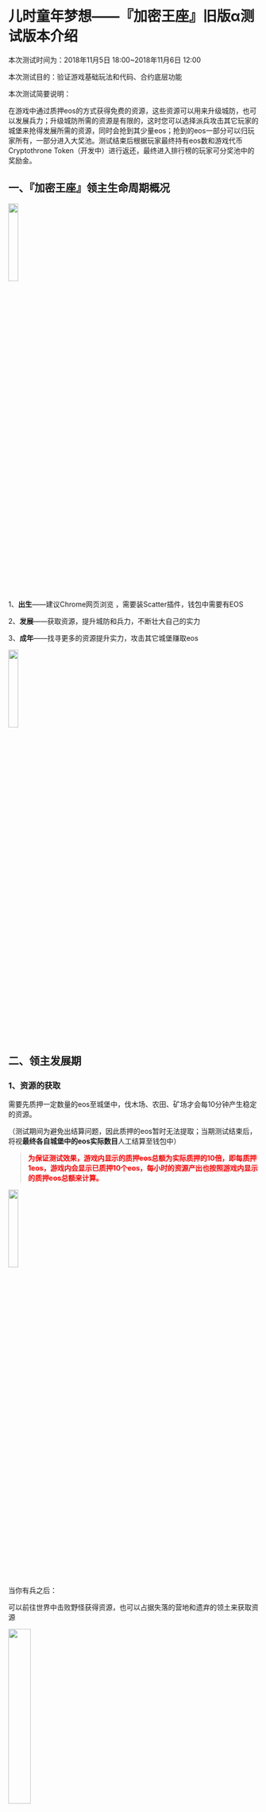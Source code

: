 # 儿时童年梦想——『加密王座』旧版α测试版本介绍

本次测试时间为：2018年11月5日 18:00~2018年11月6日 12:00

本次测试目的：验证游戏基础玩法和代码、合约底层功能

本次测试简要说明：

在游戏中通过质押eos的方式获得免费的资源，这些资源可以用来升级城防，也可以发展兵力；升级城防所需的资源是有限的，这时您可以选择派兵攻击其它玩家的城堡来抢得发展所需的资源，同时会抢到其少量eos；抢到的eos一部分可以归玩家所有，一部分进入大奖池。测试结束后根据玩家最终持有eos数和游戏代币Cryptothrone Token（开发中）进行返还，最终进入排行榜的玩家可分奖池中的奖励金。

## 一、『加密王座』领主生命周期概况
<img  src="http://thyrsi.com/t6/394/1540377051x-1404792849.png"  width=20%  height=20% />

1、**出生**——建议Chrome网页浏览 ，需要装Scatter插件，钱包中需要有EOS

2、**发展**——获取资源，提升城防和兵力，不断壮大自己的实力

3、**成年**——找寻更多的资源提升实力，攻击其它城堡赚取eos

<img  src="http://thyrsi.com/t6/394/1540377172x-1404781240.png"  width=20%  height=20% />

## 二、领主发展期

### 1、资源的获取
需要先质押一定数量的eos至城堡中，伐木场、农田、矿场才会每10分钟产生稳定的资源。

（测试期间为避免出结算问题，因此质押的eos暂时无法提取；当期测试结束后，将视**最终各自城堡中的eos实际数目**人工结算至钱包中）

> <font color=#FF0000>**为保证测试效果，游戏内显示的质押eos总额为实际质押的10倍，即每质押1eos，游戏内会显示已质押10个eos，每小时的资源产出也按照游戏内显示的质押eos总额来计算。**</font>

<img  src="http://thyrsi.com/t6/394/1540377376x1822611383.png"  width=20%  height=20% />

当你有兵之后：

可以前往世界中击败野怪获得资源，也可以占据失落的营地和遗弃的领土来获取资源

<img  src="http://thyrsi.com/t6/394/1540377640x-1404758455.png"  width=30%  height=30% />

### 2、研究兵力

消耗木材+粮草可研究兵力，兵力的多少将直接影响到战局的成败！

### 3、提升兵力加成

消耗木材+铁矿可升级城防，城防将给留守在城堡的士兵带来兵力加成

##  三、攻城略地
<img  src="http://thyrsi.com/t6/394/1540377756x-1404781090.png"  width=20%  height=20% />

### 1、攻击主城

可以派兵掠夺其它领主的主城，**战胜者将收取战败者质押在主城中eos总额的4%空气税，4%作为官方手续费，即失败方总共损失8%的eos**。

###  2、侦查
最好在攻击别人之前先侦查一下……不然你懂的
### 3、攻击
当前版本两军交战，失败方会损失掉所有兵力
### 4、打不过怎么办
开罩子保护自己吧……或者就迁城，打不起躲得起……
<img  src="http://thyrsi.com/t6/394/1540377901x-1566688371.png"  width=20%  height=20% />

##  四、Cryptothrone Token（开发中）


CryptoThrone游戏中共解锁10亿枚Token。

CT作为游戏中的代币后续主要应用场景包括但不限于：侦查、迁城、加速道具、保护罩、解锁和升级建筑、升级科技、建立联盟、王座争夺战等。

其中游戏中产出占80%，20%用于未来运营活动和宣传中使用，包括奖励给社区内的积极玩家。

CT可以在游戏内交易所自由买卖，未来官方也会将CT上架各大交易所。

**CT产出途径：**
1、游戏中凡是花费eos进行侦查、迁城、开保护罩等行为，包括战败损失的eos数，将会按照一定比例获得CT；

2、联盟城堡中，上缴各项所需资源升级科技，同时按照一定比例获得CT；每日产出有上限。

**CT主要消耗途径：**

1、联盟商城中可以使用CT购买迁城、保护罩、加速等道具

2、领主的高等级建筑、科技的解锁和升级

3、联盟高等级建筑、科技的解锁和升级

4、王座中按照质押的CT进行分红

5、抽取将军时需消耗CT

## 五、交易所、新版美术（开发中）

官方交易平台，领主可以在交易所上自由买卖资源和CT。

## 六、道具系统（规划中）

包含资源道具、加速道具、保护罩、迁城令等。

## 七、完善战斗体验（规划中）

多个玩家之间可集结军队，亦可多名玩家向防守方玩家支援；可快速集结和快速撤回所有军队等。

## 八、联盟玩法（规划中）

玩家可自由组建联盟，包含联盟科技、联盟超级资源田、联盟商城。

*【联盟科技】*每日每位玩家可以上缴不同科技所需的资源升级科技，不同等级的科技可给玩家带来资源产出速率、采集、行军、战斗等方面的增益；

*【超级资源田】*联盟达到一定等级后，盟主可以开启超级资源田供盟员共同开采

*【联盟商城】*联盟商城中可以花费CT购买常用道具

## 九、王座将领（规划中）

历史名将搜集，名将持有不同属性和增益buff，左右战局成败。

将军分为B级、A级、S级将军，不同级别的将军的属性和所带技能亦有所不同，S级将军最给力。
